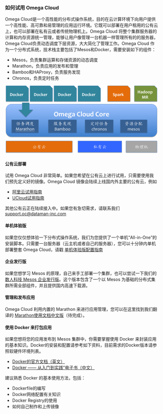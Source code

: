 ### 如何试用 Omega Cloud


Omega Cloud是一个高性能的分布式操作系统，目的在云计算环境下向用户提供一个高性能、高可靠和易管理的应用运行环境。它既可以部署在用户租用的公有云上，也可以部署在私有云或者传统物理机上。Omega Cloud 将整个集群服务器的计算和内存资源统一管理，能够让用户像管理一台机器一样管理所有的的服务器，Omega Cloud负责动态调度下层资源，大大简化了管理工作。Omega Cloud 作为一个分布式系统，技术栈主要包括了Mesos和Docker，需要安装如下的组件：

*	Mesos，负责集群运算和存储资源的动态调度
*	Marathon，负责应用的发布和管理
*	Bamboo和HAProxy，负责服务发现
*	Chronos，负责定时任务

![omega cloud的架构](oc_diy_1.png)

#### 公有云部署
试用 Omega Cloud 非常简单。如果您希望在公有云上进行试用，只需要使用我们预先定义好的镜像。Omega Cloud 镜像会陆续上线国内外主要的公有云，例如

* [阿里云试用指南](iaas/aliyun.md)
* [UCloud试用指南](iaas/ucloud.md)

其他公有云正在陆续接入中。如果您有急切需求，请联系我们 <support.oc@dataman-inc.com> 


#### 单机体验版
如果您仅仅想体验一下分布式操作系统，我们为您提供了一个单机“All-in-One”的安装脚本。只需要一台服务器（云主机或者自己的服务器），您可以十分钟内单机部署整套 Omega Cloud，请戳 [单机体验版配置指南](single-node.md)

#### 企业发行版
如果您想学习 Mesos 的原理，自己来手工部署一个集群，也可以尝试一下我们的 [数人科技 Mesos 企业发行版](enterprise-release.md)。这个版本包含了一个以 Mesos 为基础的分布式集群所需全部组件，并且提供国内高速下载源。

#### 管理和发布应用
Omega Cloud 利用内置的 Marathon 来进行应用管理，您可以在这里找到我们翻译的 [Marathon使用文档中文版]()（待完成）。

#### 使用 Docker 来打包应用
如果您想将您的应用发布到 Mesos 集群中，你需要掌握使用 Docker 来封装应用的基本知识。Docker的安装和配置请参考如下资料，目前需求的Docker版本请参照软硬件环境列表。

* [Docker的官方文档（英文）](https://docs.docker.com)
* [Docker —— 从入门到实践”电子书（中文）](http://yeasy.gitbooks.io/docker_practice/content/)


建议熟悉 Docker 的基本使用方法，包括：

* Dockerfile的编写
* Docker网络配置有关知识
* Docker Registry的使用
* 如何自己制作和上传镜像
